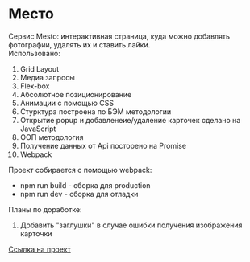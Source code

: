 # Место
Cервис Mesto: интерактивная страница, куда можно добавлять фотографии, удалять их и ставить лайки.  
Использовано:
1. Grid Layout
2. Медиа запросы
3. Flex-box
4. Абсолютное позиционирование
5. Анимации с помощью CSS
6. Стурктура построена по БЭМ методологии
7. Открытие popup и добавленеие/удаление карточек сделано на JavaScript
8. ООП методология
9. Получение данных от Api посторено на Promise
10. Webpack

Проект собирается с помощью webpack:
 - npm run build - сборка для production
 - npm run dev - сборка для отладки

Планы по доработке:  
1. Добавить "заглушки" в случае ошибки получения изображения карточки

[Ссылка на проект](https://nikita-trofimov.github.io/mesto/index.html)